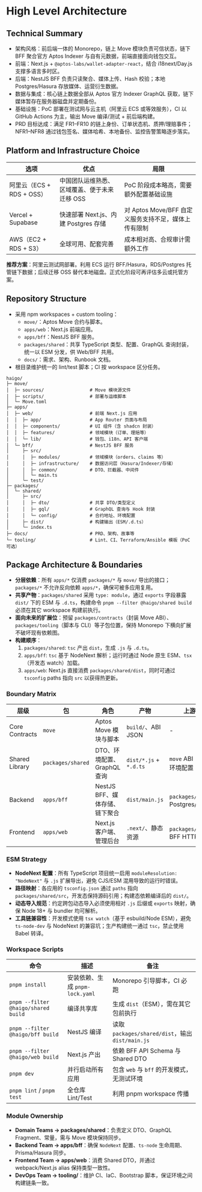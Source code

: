 # High Level Architecture

## Technical Summary
- 架构风格：前后端一体的 Monorepo，链上 Move 模块负责可信状态，链下 BFF 聚合官方 Aptos Indexer 与自有元数据，前端直接面向钱包交互。
- 前端：Next.js + `@aptos-labs/wallet-adapter-react`，结合 i18next/Day.js 支撑多语言多时区。
- 后端：NestJS BFF 负责只读聚合、媒体上传、Hash 校验；本地 Postgres/Hasura 存放媒体、运营衍生数据。
- 数据与集成：核心链上数据全部从 Aptos 官方 Indexer GraphQL 获取，链下媒体暂存在服务器磁盘并定期备份。
- 基础设施：PoC 部署在测试网与云主机（阿里云 ECS 或等效服务），CI 以 GitHub Actions 为主，输出 Move 编译/测试 + 前后端构建。
- PRD 目标达成：满足 FR1–FR10 的链上身份、订单状态机、质押/理赔事件；NFR1–NFR8 通过钱包签名、媒体哈希、本地备份、监控告警策略逐步落实。

## Platform and Infrastructure Choice
| 选项 | 优点 | 局限 |
|------|------|------|
| 阿里云（ECS + RDS + OSS） | 中国团队运维熟悉、区域覆盖、便于未来迁移 OSS | PoC 阶段成本略高，需要额外配置基础设施 | 
| Vercel + Supabase | 快速部署 Next.js、内建 Postgres 存储 | 对 Aptos Move/BFF 自定义服务支持不足，媒体上传有限制 |
| AWS（EC2 + RDS + S3） | 全球可用、配套完善 | 成本相对高、合规审计需额外工作 |

**推荐方案**：阿里云测试网部署。利用 ECS 运行 BFF/Hasura，RDS/Postgres 托管链下数据；后续迁移 OSS 替代本地磁盘。正式化阶段可再评估多云或托管方案。

## Repository Structure
- 采用 npm workspaces + custom tooling：
  - `move/`：Aptos Move 合约与脚本。
  - `apps/web`：Next.js 前端应用。
  - `apps/bff`：NestJS BFF 服务。
  - `packages/shared`：共享 TypeScript 类型、配置、GraphQL 查询封装，统一以 ESM 分发，供 Web/BFF 共用。
  - `docs/`：需求、架构、Runbook 文档。
- 根目录维护统一的 lint/test 脚本；CI 按 workspace 区分任务。

```text
haigo/
├─ move/
│  ├─ sources/                 # Move 模块源文件
│  ├─ scripts/                 # 部署与运维脚本
│  └─ Move.toml
├─ apps/
│  ├─ web/                     # 前端 Next.js 应用
│  │  ├─ app/                  # App Router 页面与布局
│  │  ├─ components/           # UI 组件（含 shadcn 封装）
│  │  ├─ features/             # 领域模块（订单、理赔等）
│  │  └─ lib/                  # 钱包、i18n、API 客户端
│  └─ bff/                     # NestJS BFF 服务
│     ├─ src/
│     │  ├─ modules/           # 领域模块（orders、claims 等）
│     │  ├─ infrastructure/    # 数据访问层（Hasura/Indexer/存储）
│     │  ├─ common/            # DTO、拦截器、中间件
│     │  └─ main.ts
│     └─ test/
├─ packages/
│  └─ shared/
│     ├─ src/
│     │  ├─ dto/               # 共享 DTO/类型定义
│     │  ├─ gql/               # GraphQL 查询与 Hook 封装
│     │  └─ config/            # 合约地址、环境配置
│     ├─ dist/                 # 构建输出（ESM/.d.ts）
│     └─ index.ts
├─ docs/                       # PRD、架构、故事等
└─ tooling/                    # Lint、CI、Terraform/Ansible 模板（PoC 可选）
```

## Package Architecture & Boundaries
- **分层依赖**：所有 `apps/*` 仅消费 `packages/*` 与 `move/` 导出的接口；`packages/*` 不允许反向依赖 `apps/*`，确保可被多应用复用。
- **共享产物**：`packages/shared` 采用 `type: module`，通过 `exports` 字段暴露 `dist/` 下的 ESM 与 `.d.ts`，构建命令 `pnpm --filter @haigo/shared build` 必须在其它 workspace 构建前执行。
- **面向未来的扩展位**：预留 `packages/contracts`（封装 Move ABI）、`packages/tooling`（脚本与 CLI）等子包位置，保持 Monorepo 下横向扩展不破坏现有依赖图。
- **构建顺序**：
  1. `packages/shared`: `tsc` 产出 `dist`，生成 `.js` 与 `.d.ts`。
  2. `apps/bff`: `tsc` 基于 NodeNext 解析；运行时通过 Node 原生 ESM、`tsx`（开发态 watch）加载。
  3. `apps/web`: Next.js 直接消费 `packages/shared/dist`，同时可通过 `tsconfig` paths 指向 `src` 以获得热更新。

### Boundary Matrix
| 层级 | 包 | 角色 | 产物 | 上游依赖 | 下游消费者 |
|------|----|------|------|----------|-------------|
| Core Contracts | `move` | Aptos Move 模块与脚本 | `build/`、ABI JSON | - | `packages/contracts`（规划）、`apps/bff` 部署脚本 |
| Shared Library | `packages/shared` | DTO、环境配置、GraphQL 查询 | `dist/*.js` + `*.d.ts` | `move` ABI（未来）、环境配置 | `apps/bff`、`apps/web` |
| Backend | `apps/bff` | NestJS BFF、媒体存储、链下聚合 | `dist/main.js` | `packages/shared`、Postgres/Hasura | 前端、外部客户端 |
| Frontend | `apps/web` | Next.js 客户端、管理后台 | `.next/`、静态资源 | `packages/shared`、BFF HTTP | 最终用户 |

### ESM Strategy
- **NodeNext 配置**：所有 TypeScript 项目统一启用 `moduleResolution: "NodeNext"` 与 `.js` 扩展导出，避免 CJS/ESM 混用导致的运行时错误。
- **路径映射**：各应用的 `tsconfig.json` 通过 `paths` 指向 `packages/shared/src`，开发态保持源码引用；构建态依赖编译后的 `dist/`。
- **动态导入规范**：约定跨包动态导入必须使用相对 `.js` 后缀或 `exports` 映射，确保 Node 18+ 与 bundler 均可解析。
- **工具链兼容性**：开发模式使用 `tsx watch`（基于 esbuild/Node ESM），避免 `ts-node-dev` 与 NodeNext 的兼容坑；生产构建统一通过 `tsc`，禁止使用 Babel 转译。

### Workspace Scripts
| 命令 | 描述 | 备注 |
|------|------|------|
| `pnpm install` | 安装依赖、生成 `pnpm-lock.yaml` | Monorepo 引导脚本，CI 必跑 |
| `pnpm --filter @haigo/shared build` | 编译共享库 | 生成 `dist`（ESM），需在其它包前执行 |
| `pnpm --filter @haigo/bff build` | NestJS 编译 | 读取 `packages/shared/dist`，输出 `dist/main.js` |
| `pnpm --filter @haigo/web build` | Next.js 产出 | 依赖 BFF API Schema 与 Shared DTO |
| `pnpm dev` | 并行启动所有应用 | 包含 `web` 与 `bff` 的开发模式，无测试环境 |
| `pnpm lint` / `pnpm test` | 全仓库 Lint/Test | 利用 pnpm workspace 传播 |

### Module Ownership
- **Domain Teams → packages/shared**：负责定义 DTO、GraphQL Fragment、常量，需与 Move 模块保持同步。
- **Backend Team → apps/bff**：确保 `NodeNext` 配置、`ts-node` 生命周期、Prisma/Hasura 同步。
- **Frontend Team → apps/web**：消费 Shared DTO，并通过 webpack/Next.js alias 保持类型一致性。
- **DevOps Team → tooling/**：维护 CI、IaC、Bootstrap 脚本，保证环境之间构建链条一致。
